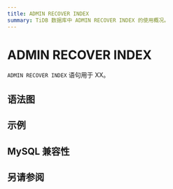 ```yaml
---
title: ADMIN RECOVER INDEX
summary: TiDB 数据库中 ADMIN RECOVER INDEX 的使用概况。
---
```


# ADMIN RECOVER INDEX

`ADMIN RECOVER INDEX` 语句用于 XX。

## 语法图

## 示例

## MySQL 兼容性

## 另请参阅
